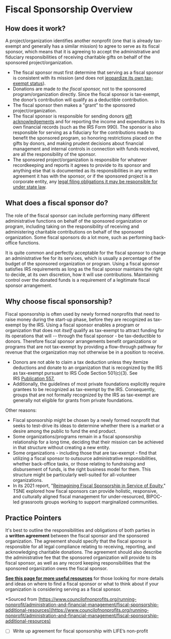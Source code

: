 # Fiscal Sponsorship Overview

## How does it work?

A project/organization identifies another nonprofit (one that is 
already tax-exempt and generally has a similar mission) to agree to 
serve as its fiscal sponsor, which means that it is agreeing to accept 
the administrative and fiduciary responsibilities of receiving 
charitable gifts on behalf of the sponsored project/organization.

- The fiscal sponsor must first determine that serving as a fiscal sponsor is consistent with its mission (and does not [jeopardize its own tax-exempt status](https://www.councilofnonprofits.org/running-nonprofit/governance-leadership/protect-your-nonprofits-tax-exempt-status)).
- Donations are made *to the fiscal sponsor,* not to the
sponsored program/organization directly. Since the fiscal sponsor is
tax-exempt, the donor’s contribution will qualify as a deductible
contribution.
- The fiscal sponsor then makes a "grant" to the sponsored project/organization.
- The fiscal sponsor is responsible for sending donors [gift acknowledgements](https://www.councilofnonprofits.org/running-nonprofit/fundraising-and-resource-development/gift-acknowledgments-saying-thank-you-donors) and for reporting the income and expenditures in its own financial records
(such as the IRS Form 990). The sponsor is also responsible for serving
as a fiduciary for the contributions made to benefit the sponsored
program, so honoring restrictions placed on the gifts by donors, and
making prudent decisions about financial management and internal
controls in connection with funds received, are all the responsibility
of the sponsor.
- The sponsored project/organization is responsible for whatever
recordkeeping and reports it agrees to provide to its sponsor and
anything else that is documented as its responsibilities in any written
agreement it has with the sponsor, or if the sponsored project is a
corporate entity, any [legal filing obligations it may be responsible for under state law](https://www.councilofnonprofits.org/running-nonprofit/administration-and-financial-management/annual-filing-requirements-nonprofits).

## What does a fiscal sponsor do?

The role of the fiscal sponsor can include performing many different 
administrative functions on behalf of the sponsored organization or 
program, including taking on the responsibility of receiving and 
administering charitable contributions on behalf of the sponsored 
organization. Some fiscal sponsors do a lot more, such as performing 
back-office functions.

It is quite common and perfectly acceptable for the fiscal sponsor to
 charge an administrative fee for its services, which is usually a 
percentage of the budget of the sponsored organization or program. Using
 a fiscal sponsor satisfies IRS requirements as long as the fiscal 
sponsor maintains the right to decide, at its own discretion, how it 
will use contributions. Maintaining control over the donated funds is a 
requirement of a legitimate fiscal sponsor arrangement.

## Why choose fiscal sponsorship?

Fiscal sponsorship is often used by newly formed nonprofits that need
 to raise money during the start-up phase, before they are recognized as
 tax-exempt by the IRS. Using a fiscal sponsor enables a program or 
organization that does not *itself* qualify as tax-exempt to 
attract funding for its operations that will -- through the fiscal 
sponsor - be tax-deductible to donors. Therefore fiscal sponsor 
arrangements benefit organizations or programs that are not tax-exempt 
by providing a flow-through pathway for revenue that the organization 
may not otherwise be in a position to receive.

- Donors are not able to claim a tax deduction unless they itemize
deductions and donate to an organization that is recognized by the IRS
as tax-exempt pursuant to IRS Code Section 501(c)(3). See IRS [Publication 557.](https://www.irs.gov/pub/irs-pdf/p557.pdf)
- Additionally, the guidelines of most private foundations explicitly
require grantees to be recognized as tax-exempt by the IRS.
Consequently, groups that are not formally recognized by the IRS as
tax-exempt are generally not eligible for grants from private
foundations.

Other reasons:

- Fiscal sponsorship might be chosen by a newly formed nonprofit that
seeks to test-drive its ideas to determine whether there is a market or a desire among the public to fund the end product.
- Some organizations/programs remain in a fiscal sponsorship
relationship for a long time, deciding that their mission can be
achieved in that structure without creating a new entity.
- Some organizations - including those that are tax-exempt - find that utilizing a fiscal sponsor to outsource administrative
responsibilities, whether back-office tasks, or those relating to
fundraising and disbursement of funds, is the right business model for
them. This structure might be particularly well-suited for all-volunteer organizations.
- In its 2021 report, "[Reimagining Fiscal Sponsorship in Service of Equity](https://www.tsne.org/reimagining-fiscal-sponsorship-report)," TSNE explored how fiscal sponsors can provide holistic, responsive, and culturally aligned fiscal management for under-resourced, BIPOC-led
grassroots groups working to support marginalized communities.

## Practice Pointers

It's best to outline the responsibilities and obligations of both parties in a **written agreement** between the fiscal sponsor and the sponsored organization. The agreement should specify that the fiscal sponsor is 
responsible for all legal compliance relating to receiving, reporting, 
and acknowledging charitable donations. The agreement should also 
describe the administrative fee that the sponsored organization will 
provide to its fiscal sponsor, as well as any record keeping 
responsibilities that the sponsored organization owes the fiscal 
sponsor.

[**See this page for more useful resources**](https://www.councilofnonprofits.org/tools-resources/fiscal-sponsorship-additional-resources) for
 those looking for more details and ideas on where to find a fiscal 
sponsor or what to think about if your organization is considering 
serving as a fiscal sponsor.

*Sourced from
[https://www.councilofnonprofits.org/running-nonprofit/administration-and-financial-management/fiscal-sponsorship-additional-resources](https://www.councilofnonprofits.org/running-nonprofit/administration-and-financial-management/fiscal-sponsorship-additional-resources)

- [ ]  Write up agreement for fiscal sponsorship with LIFE’s non-profit